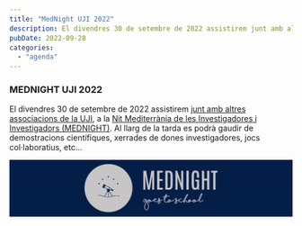 ```yaml
---
title: "MedNight UJI 2022"
description: El divendres 30 de setembre de 2022 assistirem junt amb altres associacions de la UJI a la Nit Mediterrània de les Investigadores i Investigadors (MEDNIGHT).
pubDate: 2022-09-28
categories: 
  - "agenda"
---
```


### MEDNIGHT UJI 2022

El divendres 30 de setembre de 2022 assistirem [junt amb altres associacions de la UJI](https://www.uji.es/investigacio/base/cultura-cientifica/pc4/acc-divulga/ern/base/2022/programacio/jardicien/base/estudiant/), a la [Nit Mediterrània de les Investigadores i Investigadors (MEDNIGHT)](https://www.uji.es/investigacio/base/cultura-cientifica/pc4/acc-divulga/ern/base/2022). Al llarg de la tarda es podrà gaudir de demostracions científiques, xerrades de dones investigadores, jocs col·laboratius, etc...

![Banner MedNight](images/megabanner-1024x205.png)
